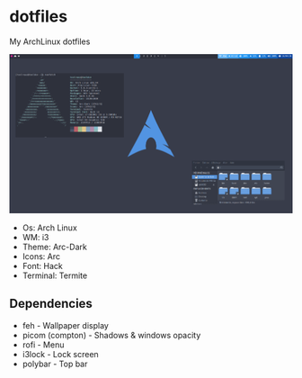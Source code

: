 # dotfiles
My ArchLinux dotfiles

![alt text](https://raw.githubusercontent.com/toolreaz/dotfiles/master/preview.png)

- Os: Arch Linux
- WM: i3
- Theme: Arc-Dark
- Icons: Arc
- Font: Hack
- Terminal: Termite

## Dependencies

- feh - Wallpaper display
- picom (compton) - Shadows & windows opacity
- rofi - Menu
- i3lock - Lock screen
- polybar - Top bar
